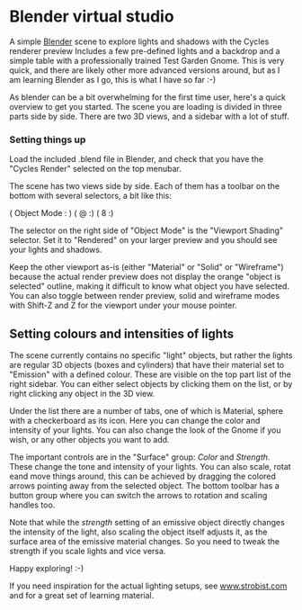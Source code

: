 # Blender virtual studio
A simple [Blender](http://www.blender.org) scene to explore lights and shadows with the Cycles renderer preview
Includes a few pre-defined lights and a backdrop and a simple table with a professionally
trained Test Garden Gnome. This is very quick, and there are likely other more advanced versions around, but
as I am learning Blender as I go, this is what I have so far :-)

As blender can be a bit overwhelming for the first time user, here's a quick overview
to get you started. The scene you are loading is divided in three parts side by side. 
There are two 3D views, and a sidebar with a lot of stuff.

### Setting things up

Load the included .blend file in Blender, and check that you have the "Cycles Render" selected on the 
top menubar.

The scene has two views side by side. Each of them has a toolbar on the bottom with
several selectors, a bit like this:

  ( Object Mode : ) ( @ :) ( 8 :)

The selector on the right side of "Object Mode" is the "Viewport Shading" selector. Set it
to "Rendered" on your larger preview and you should see your lights and shadows.

Keep the other viewport as-is (either "Material" or "Solid" or "Wireframe") because
the actual render preview does not display the orange "object is selected" outline, 
making it difficult to know what object you have selected. You can also toggle between
render preview, solid and wireframe modes with Shift-Z and Z for the viewport under 
your mouse pointer.

## Setting colours and intensities of lights

The scene currently contains no specific "light" objects, but rather the lights are
regular 3D objects (boxes and cylinders) that have their material set to "Emission"
with a defined colour. These are visible on the top part list of the right sidebar.
You can either select objects by clicking them on the list, or by right clicking any
object in the 3D view.

Under the list there are a number of tabs, one of which is Material, sphere with a 
checkerboard as its icon. Here you can change the color and intensity of your lights. 
You can also change the look of the Gnome if you wish, or any other objects you want
to add.

The important controls are in the "Surface" group: *Color* and *Strength*. These change
the tone and intensity of your lights. You can also scale, rotat eand move things around,
this can be achieved by dragging the colored arrows pointing away from the selected object.
The bottom toolbar has a button group where you can switch the arrows to rotation and scaling
handles too.

Note that while the *strength* setting of an emissive object directly changes the intensity
of the light, also scaling the object itself adjusts it, as the surface area of the emissive
material changes. So you need to tweak the strength if you scale lights and vice versa.

Happy exploring! :-)

If you need inspiration for the actual lighting setups, see
www.strobist.com and for a great set of learning material.

